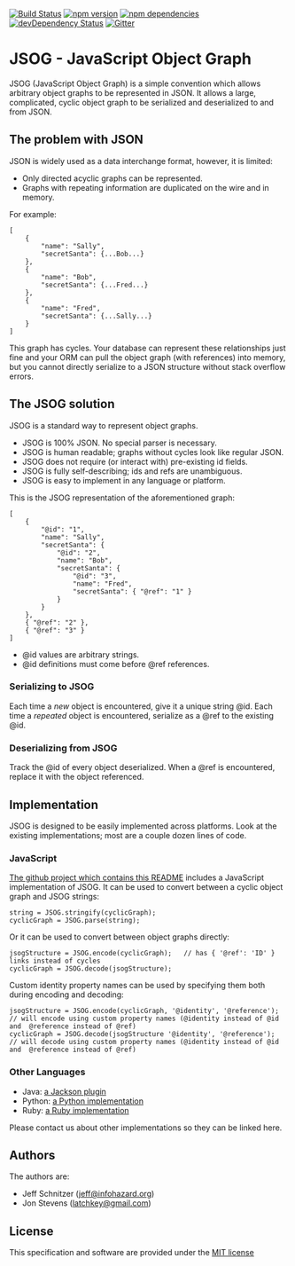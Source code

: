 [![Build Status](https://travis-ci.org/jsog/jsog.svg)](https://travis-ci.org/jsog/jsog)
[![npm version](https://badge.fury.io/js/jsog.svg)](https://badge.fury.io/js/jsog)
[![npm dependencies](https://david-dm.org/jsog/jsog.svg)](https://david-dm.org/jsog/jsog)
[![devDependency Status](https://david-dm.org/jsog/jsog/dev-status.svg)](https://david-dm.org/jsog/jsog#info=devDependencies)
[![Gitter](https://badges.gitter.im/Join%20Chat.svg)](https://gitter.im/jsog/jsog?utm_source=badge&utm_medium=badge&utm_campaign=pr-badge&utm_content=badge)

# JSOG - JavaScript Object Graph

JSOG (JavaScript Object Graph) is a simple convention which allows arbitrary object graphs
to be represented in JSON. It allows a large, complicated, cyclic object graph to be serialized
and deserialized to and from JSON.

## The problem with JSON

JSON is widely used as a data interchange format, however, it is limited:

* Only directed acyclic graphs can be represented.
* Graphs with repeating information are duplicated on the wire and in memory.

For example:

	[
		{
			"name": "Sally",
			"secretSanta": {...Bob...}
		},
		{
			"name": "Bob",
			"secretSanta": {...Fred...}
		},
		{
			"name": "Fred",
			"secretSanta": {...Sally...}
		}
	]

This graph has cycles. Your database can represent these relationships just fine and your ORM can pull the object
graph (with references) into memory, but you cannot directly serialize to a JSON structure without stack
overflow errors.

## The JSOG solution

JSOG is a standard way to represent object graphs.

* JSOG is 100% JSON. No special parser is necessary.
* JSOG is human readable; graphs without cycles look like regular JSON.
* JSOG does not require (or interact with) pre-existing id fields.
* JSOG is fully self-describing; ids and refs are unambiguous.
* JSOG is easy to implement in any language or platform.

This is the JSOG representation of the aforementioned graph:

	[
		{
			"@id": "1",
			"name": "Sally",
			"secretSanta": {
				"@id": "2",
				"name": "Bob",
				"secretSanta": {
					"@id": "3",
					"name": "Fred",
					"secretSanta": { "@ref": "1" }
				}
			}
		},
		{ "@ref": "2" },
		{ "@ref": "3" }
	]

* @id values are arbitrary strings.
* @id definitions must come before @ref references.

### Serializing to JSOG

Each time a *new* object is encountered, give it a unique string @id. Each time a *repeated* object is encountered,
serialize as a @ref to the existing @id.

### Deserializing from JSOG

Track the @id of every object deserialized. When a @ref is encountered, replace it with the object referenced.

## Implementation

JSOG is designed to be easily implemented across platforms. Look at the existing implementations; most are
a couple dozen lines of code.

### JavaScript

[The github project which contains this README](https://github.com/jsog/jsog) includes a JavaScript
implementation of JSOG. It can be used to convert between a cyclic object graph and JSOG strings:

	string = JSOG.stringify(cyclicGraph);
	cyclicGraph = JSOG.parse(string);

Or it can be used to convert between object graphs directly:

	jsogStructure = JSOG.encode(cyclicGraph);	// has { '@ref': 'ID' } links instead of cycles
	cyclicGraph = JSOG.decode(jsogStructure);

Custom identity property names can be used by specifying them both during encoding and decoding:

	jsogStructure = JSOG.encode(cyclicGraph, '@identity', '@reference');    // will encode using custom property names (@identity instead of @id and  @reference instead of @ref)
	cyclicGraph = JSOG.decode(jsogStructure '@identity', '@reference');     // will decode using custom property names (@identity instead of @id and  @reference instead of @ref)


### Other Languages

* Java: [a Jackson plugin](https://github.com/jsog/jsog-jackson)
* Python: [a Python implementation](https://github.com/jsog/jsog-python)
* Ruby: [a Ruby implementation](https://github.com/jsog/jsog-ruby)

Please contact us about other implementations so they can be linked here.

## Authors

The authors are:

* Jeff Schnitzer (jeff@infohazard.org)
* Jon Stevens (latchkey@gmail.com)

## License

This specification and software are provided under the [MIT license](http://opensource.org/licenses/MIT)
